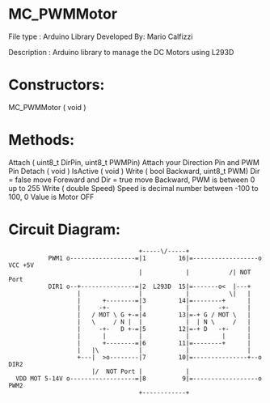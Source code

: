 # MC_PWMMotor

  File type   : Arduino Library
  Developed By: Mario Calfizzi

  Description : Arduino library to manage the DC Motors using L293D 
                
# Constructors:
  MC_PWMMotor ( void )

# Methods:
  Attach      ( uint8_t DirPin, uint8_t PWMPin) Attach your Direction Pin and PWM Pin
  Detach      ( void )
  IsActive    ( void )
  Write       ( bool Backward, uint8_t PWM) Dir = false move Foreward and Dir = true move Backward, PWM is between 0 up to 255
  Write       ( double Speed)               Speed is decimal number between -100 to 100, 0 Value is Motor OFF


# Circuit Diagram:

                                        +-----\/-----+
               PWM1 o------------------=|1         16|=------------------o VCC +5V
                                        |            |           /| NOT Port
               DIR1 o--+---------------=|2  L293D  15|=-------o<  |---+
                       |                |            |           \|   |
                       |      +--------=|3         14|=--------+      |
                       |     -+-        |            |        -+-     |
                       |   / MOT \ G +-=|4         13|=-+ G / MOT \   |
                       |   \     / N |  |            |  | N \     /   |
                       |     -+-   D +-=|5         12|=-+ D   -+-     |
                       |      |         |            |         |      |
                       |      +--------=|6         11|=--------+      |
                       |   |\           |            |                |
                       +---|  >o--------|7         10|=---------------+--o DIR2
                           |/  NOT Port |            |                 
      VDD MOT 5-14V o------------------=|8          9|=------------------o PWM2 
                                        +------------+
